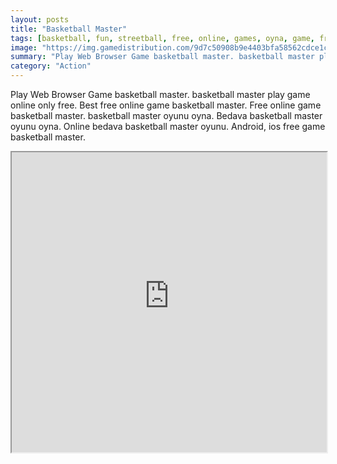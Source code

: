 ```yaml
---
layout: posts
title: "Basketball Master"
tags: [basketball, fun, streetball, free, online, games, oyna, game, free, games, play, play, games]
image: "https://img.gamedistribution.com/9d7c50908b9e4403bfa58562cdce1c13-512x512.jpeg"
summary: "Play Web Browser Game basketball master. basketball master play game online only free. Best free online game basketball master. Free online game basketball master. basketball master oyunu oyna. Bedava basketball master oyunu oyna. Online bedava basketball master oyunu. Android, ios free game basketball master."
category: "Action"
---
```


Play Web Browser Game basketball master. basketball master play game online only free. Best free online game basketball master. Free online game basketball master. basketball master oyunu oyna. Bedava basketball master oyunu oyna. Online bedava basketball master oyunu. Android, ios free game basketball master.

<iframe width="100%" height="480px;" src="https://html5.gamedistribution.com/9d7c50908b9e4403bfa58562cdce1c13/"></iframe>